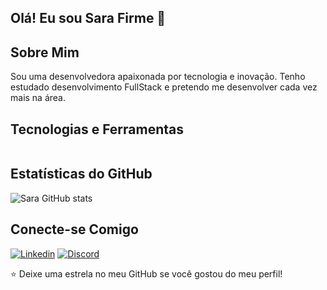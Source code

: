 ## Olá! Eu sou Sara Firme 👋

## Sobre Mim

Sou uma desenvolvedora apaixonada por tecnologia e inovação. Tenho estudado desenvolvimento FullStack e pretendo me desenvolver cada vez mais na área.

## Tecnologias e Ferramentas
<div style="display: flex; flex-wrap: wrap;">
  <img alt="" src="https://img.shields.io/badge/HTML5-E34F26?style=for-the-badge&logo=html5&logoColor=white"/>
  <img alt="" src="https://img.shields.io/badge/CSS3-1572B6?style=for-the-badge&logo=css3&logoColor=white"/>
  <img alt="" src="https://img.shields.io/badge/JavaScript-323330?style=for-the-badge&logo=javascript&logoColor=F7DF1E"/>
  <img alt="" src="https://img.shields.io/badge/React-20232A?style=for-the-badge&logo=react&logoColor=61DAFB"/>
  <img alt="" src="https://img.shields.io/badge/Node.js-43853D?style=for-the-badge&logo=node.js&logoColor=white"/>
  <img alt="" src="https://img.shields.io/badge/Express.js-404D59?style=for-the-badge"/>
  <img alt="" src="https://img.shields.io/badge/Tailwind_CSS-38B2AC?style=for-the-badge&logo=tailwind-css&logoColor=white"/>
  <img alt="" src="https://img.shields.io/badge/Bootstrap-563D7C?style=for-the-badge&logo=bootstrap&logoColor=white"/>
  <img alt="" src="https://img.shields.io/badge/sequelize-323330?style=for-the-badge&logo=sequelize&logoColor=blue"/>
  <img alt="" src="https://img.shields.io/badge/MySQL-005C84?style=for-the-badge&logo=mysql&logoColor=white"/>
  <img alt="" src="https://img.shields.io/badge/GIT-E44C30?style=for-the-badge&logo=git&logoColor=white"/>
</div>

## Estatísticas do GitHub
![Sara GitHub stats](https://github-readme-stats.vercel.app/api?username=sarafirme&show_icons=true&theme=radical)

## Conecte-se Comigo

[![Linkedin](https://img.shields.io/badge/LinkedIn-0077B5?style=for-the-badge&logo=linkedin&logoColor=white)](https://www.linkedin.com/in/sara-vanessa-673850285/)
[![Discord](https://img.shields.io/badge/Discord-7289DA?style=for-the-badge&logo=discord&logoColor=white)]([https://www.linkedin.com/in/sara-vanessa-673850285/](https://discord.com/channels/@me))




⭐️ Deixe uma estrela no meu GitHub se você gostou do meu perfil!
